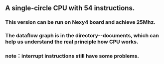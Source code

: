 ## A single-circle CPU with 54 instructions.

### This version can be run on Nexy4 board and achieve 25Mhz.

### The dataflow graph is in the directory--documents, which can help us understand the real principle how CPU works.

### note：interrupt instructions still have some problems.
